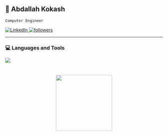 ## 👋 Abdallah Kokash

`Computer Engineer`

<p align="left">
  <a href="https://www.linkedin.com/in/abdallah-kokash-394394334/" target="_blank">
    <img alt="LinkedIn" title="LinkedIn" src="https://custom-icon-badges.demolab.com/badge/-LinkedIn-blue?style=for-the-badge&logo=linkedin&logoColor=white&cache_seconds=3600"/>
  </a>
  <a href="https://github.com/Abdallah510?tab=followers" target="_blank">
    <img alt="followers" title="Follow me on Github" src="https://custom-icon-badges.demolab.com/github/followers/Abdallah510?color=55960c&labelColor=488207&style=for-the-badge&logo=person-add&label=Follow&logoColor=white"/></a>

</p>

---

### 💻 Languages and Tools

<p align="left">

  <a href="https://skillicons.dev">
    <img src="https://skillicons.dev/icons?i=git,python,linux,c,java,latex,bash,azure,clion,matlab,pycharm,unity,cs">
</p>

#

<p align="center">
    <picture>
          <source srcset="https://github-readme-stats.vercel.app/api?username=Abdallah510&show_icons=true&include_all_commits=false&theme=vue&bg_color=00000000&icon_color=58a6ef&hide_border=true&rank_icon=github%22%20media=%22(prefers-color-scheme:%20light),%20(prefers-color-scheme:%20no-preference)" />
        <source srcset="https://github-readme-stats.vercel.app/api?username=Abdallah510&show_icons=true&include_all_commits=false&theme=vue&text_color=ffffff&bg_color=00000000&icon_color=58a6ef&hide_border=true&rank_icon=github" media="(prefers-color-scheme: dark)" />
        <img height="180em" src="https://github-readme-stats.vercel.app/api?username=Abdallah510&show_icons=true" />
    </picture>
    <picture>
        <source srcset="https://github-readme-stats.vercel.app/api/top-langs/?username=Abdallah510&layout=compact&langs_count=10&theme=vue&text_color=ffffff&bg_color=00000000&hide_border=true&cache_seconds=3600&hide=c,css,html" media="(prefers-color-scheme: dark)" />
        <source srcset="https://github-readme-stats.vercel.app/api/top-langs/?username=Abdallah510&layout=compact&langs_count=10&theme=vue&bg_color=00000000&hide_border=true&cache_seconds=3600&hide=c,css,html" media="(prefers-color-scheme: light), (prefers-color-scheme: no-preference)" />
 
